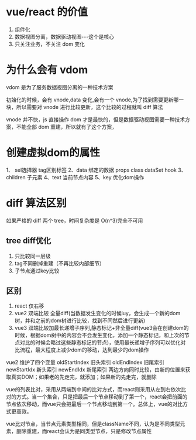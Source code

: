 # vue/react 的价值

1. 组件化
2. 数据视图分离，数据驱动视图---这个是核心
3. 只关注业务，不关注 dom 变化

# 为什么会有 vdom

vdom 是为了服务数据视图分离的一种技术方案

初始化的时候，会有 vnode,data 变化,会有一个 vnode,为了找到需要更新哪一块，所以需要对 vnode 进行比较更新，这个比较的过程就叫 diff 算法

vnode 并不快，js 直接操作 dom 才是最快的，但是数据驱动视图需要一种技术方案，不能全部 dom 重建，所以就有了这个方案，
# 创建虚拟dom的属性
1、 sel选择器 tag区别标签
2、data 绑定的数据 props class dataSet hook
3、children 子元素
4、text 当前节点内容
5、key 优化dom操作

# diff 算法区别

如果严格的 diff 两个 tree，时间复杂度是 O(n^3)完全不可用
## tree diff优化
1. 只比较同一层级
2. tag不同删掉重建（不再比较内部细节）
3. 子节点通过key比较
## 区别
1. react 仅右移
2. vue2 双端比较 全量diff(当数据发生变化的时候iuy，会生成一个新的dom树，并和之前的dom树进行比较，找到不同然后进行更新)
3. vue3 双端比较加最长递增子序列,静态标记+非全量diff(vue3会在创建dom的时候，根据dom树中的内容会不会发生变化，添加一个静态标记，和上次的节点对比的时候会略过这些静态标记的节点)，使用最长递增子序列可以优化对比流程，最大程度上减少dom的移动，达到最少的dom操作

vue2 维护了四个变量
oldStartIndex 旧头索引
oldEndIndex 旧尾索引
newStartIdx 新头索引
newEndIdx  新尾索引
两边方向同时比较，由新的位置来获取真实DOM；如果老的先走完，就添加；如果新的先走完，就删除

vue的列表比对，采用从两端到中间的比对方式，而react则采用从左到右依次比对的方式。当一个集合，只是把最后一个节点移动到了第一个，react会把前面的节点依次移动，而vue只会把最后一个节点移动到第一个。总体上，vue的对比方式更高效。


vue比对节点，当节点元素类型相同，但是className不同，认为是不同类型元素，删除重建，而react会认为是同类型节点，只是修改节点属性

